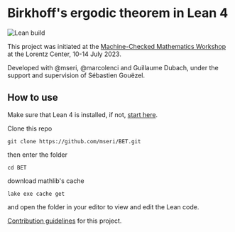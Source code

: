# Birkhoff's ergodic theorem in Lean 4

![Lean build](https://github.com/mseri/BET/actions/workflows/build.yml/badge.svg)

This project was initiated at the [Machine-Checked Mathematics Workshop](https://www.lorentzcenter.nl/machine-checked-mathematics.html) at the Lorentz Center, 10-14 July 2023.

Developed with @mseri, @marcolenci and Guillaume Dubach, under the support and supervision of Sébastien Gouëzel.

## How to use

Make sure that Lean 4 is installed, if not, [start here](https://leanprover-community.github.io/).

Clone this repo

```
git clone https://github.com/mseri/BET.git
```

then enter the folder

```
cd BET
```

download mathlib's cache

```
lake exe cache get
```

and open the folder in your editor to view and edit the Lean code.

[Contribution guidelines](CONTRIBUTING.md) for this project.
